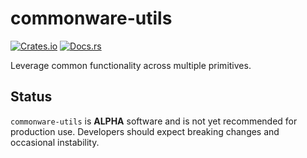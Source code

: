 # commonware-utils

[![Crates.io](https://img.shields.io/crates/v/commonware-utils.svg)](https://crates.io/crates/commonware-utils)
[![Docs.rs](https://docs.rs/commonware-utils/badge.svg)](https://docs.rs/commonware-utils)

Leverage common functionality across multiple primitives.

## Status 

`commonware-utils` is **ALPHA** software and is not yet recommended for production use. Developers should expect breaking changes and occasional instability.